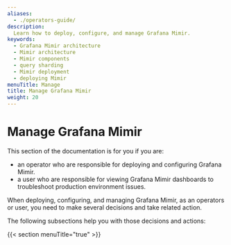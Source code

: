 ```yaml
---
aliases:
  - ./operators-guide/
description:
  Learn how to deploy, configure, and manage Grafana Mimir.
keywords:
  - Grafana Mimir architecture
  - Mimir architecture
  - Mimir components
  - query sharding
  - Mimir deployment
  - deploying Mimir
menuTitle: Manage
title: Manage Grafana Mimir
weight: 20
---
```


# Manage Grafana Mimir

This section of the documentation is for you if you are:

- an operator who are responsible for deploying and configuring Grafana Mimir.
- a user who are responsible for viewing Grafana Mimir dashboards to troubleshoot production environment issues.

When deploying, configuring, and managing Grafana Mimir, as an operators or user, you need to make several decisions and take related action.

The following subsections help you with those decisions and actions:

{{< section menuTitle="true" >}}
